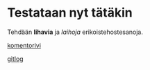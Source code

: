 # Testataan nyt tätäkin
Tehdään **lihavia** ja *laihoja* erikoistehostesanoja.

[komentorivi](https://github.com/PaavoAhola/ot-harjoitustyo/blob/master/laskarit/viikko1/komentorivi.txt)

[gitlog](https://github.com/PaavoAhola/ot-harjoitustyo/blob/master/laskarit/viikko1/gitlog.txt)
